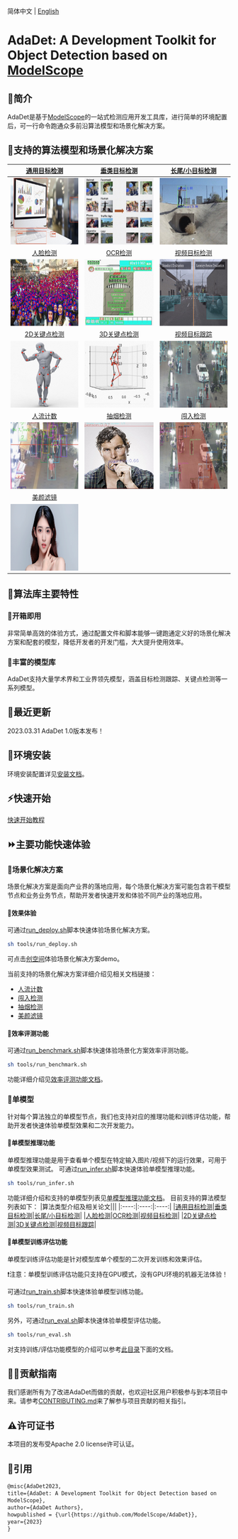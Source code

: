 简体中文 | [English](README_EN.md)

# **AdaDet: A Development Toolkit for Object Detection based on [ModelScope](https://modelscope.cn/home)**

## 🌈简介

AdaDet是基于[ModelScope](https://modelscope.cn/home)的一站式检测应用开发工具库，进行简单的环境配置后，可一行命令跑通众多前沿算法模型和场景化解决方案。

## 🎁支持的算法模型和场景化解决方案

|[通用目标检测](./docs/models/object_detection.md)|[垂类目标检测](./docs/models/domain_specific_object_detection.md)|[长尾/小目标检测](./docs/models/small_object_detection.md)|
|:---:|:---:|:---:|
|<img src="./docs/assets/object_detection.jpg" height="150px" width="180px"> |<img src="./docs/assets/domain_specific_detection.jpg" height="150px" width="180px"> |<img src="./docs/assets/small_object_detection.jpg" height="150px" width="180px"> |
|[人脸检测](./docs/models/face_detection.md)|[OCR检测](./docs/models/ocr_detection.md)|[视频目标检测](./docs/models/video_object_detection.md)|
|<img src="./docs/assets/face_detection.jpg" height="150px" width="180px"> |<img src="./docs/assets/ocr_detection.jpg" height="150px" width="180px"> |<img src="./docs/assets/video_object_detection.jpg" height="150px" width="180px"> |
|[2D关键点检测](./docs/models/2d_keypoints.md)|[3D关键点检测](./docs/models/3d_keypoints.md)|[视频目标跟踪](./docs/models/video_object_tracking.md)|
|<img src="./docs/assets/2d_keypoint.jpg" height="150px" width="180px"> |<img src="./docs/assets/3D_keypoint.jpg" height="150px" width="180px"> |<img src="./docs/assets/multi_object_tracking.jpg" height="150px" width="180px"> |
| [人流计数](./docs/deploy/human/mot_counting_deploy.md) | [抽烟检测](./docs/deploy/security/smoke_det_deploy.md) | [闯入检测](./docs/deploy/human/break_in_deploy.md) |
|<img src="./docs/assets/mot_counting_deploy.jpg" height="150px" width="180px"> |<img src="./docs/assets/smoke_det_deploy.jpg" height="150px" width="180px"> |<img src="./docs/assets/break_in_det_deploy.jpg" height="150px" width="180px"> |
|[美颜滤镜](./docs/deploy/human/face_retouch_deploy.md)|||
|<img src="./docs/assets/face_retouch_deploy.png" height="150px" width="180px">|||

## 🔑算法库主要特性

### 🎈开箱即用
非常简单高效的体验方式，通过配置文件和脚本能够一键跑通定义好的场景化解决方案和配套的模型，降低开发者的开发门槛，大大提升使用效率。

### 🎈丰富的模型库
AdaDet支持大量学术界和工业界领先模型，涵盖目标检测跟踪、关键点检测等一系列模型。

## 🍗最近更新
2023.03.31 AdaDet 1.0版本发布！

## 🔧环境安装
环境安装配置详见[安装文档](./docs/install.md)。

## ⚡️快速开始
[快速开始教程](./docs/quick_start.md)

## ⏩主要功能快速体验

### 📍场景化解决方案
场景化解决方案是面向产业界的落地应用，每个场景化解决方案可能包含若干模型节点和业务业务节点，帮助开发者快速开发和体验不同产业的落地应用。
#### 📌效果体验
可通过[run_deploy.sh](./tools/run_deploy.sh)脚本快速体验场景化解决方案。
```bash
sh tools/run_deploy.sh
```
可点击[创空间](https://modelscope.cn/studios/jp_lan/cv_maasdet_test/summary)体验场景化解决方案demo。

当前支持的场景化解决方案详细介绍见相关文档链接：
- [人流计数](./docs/deploy/human/mot_counting_deploy.md)
- [闯入检测](./docs/deploy/human/break_in_deploy.md)
- [抽烟检测](./docs/deploy/security/smoke_det_deploy.md)
- [美颜滤镜](./docs/deploy/human/face_retouch_deploy.md)

#### 📌效率评测功能
可通过[run_benchmark.sh](./tools/run_benchmark.sh)脚本快速体验场景化方案效率评测功能。
```bash
sh tools/run_benchmark.sh
```
功能详细介绍见[效率评测功能文档](./docs/benchmark/benchmark_tutorial.md)。

### 📍单模型
针对每个算法独立的单模型节点，我们也支持对应的推理功能和训练评估功能，帮助开发者快速体验单模型效果和二次开发能力。
#### 📌单模型推理功能
单模型推理功能是用于查看单个模型在特定输入图片/视频下的运行效果，可用于单模型效果测试。
可通过[run_infer.sh](./tools/run_infer.sh)脚本快速体验单模型推理功能。
```bash
sh tools/run_infer.sh
```
功能详细介绍和支持的单模型列表见[单模型推理功能文档](./docs/infer/infer_tutorial.md)。
目前支持的算法模型列表如下：
|算法类型介绍及相关论文|||
|:----:|:----:|:----:|
|[通用目标检测](./docs/models/object_detection.md)|[垂类目标检测](./docs/models/domain_specific_detection.md)|[长尾/小目标检测](./docs/models/small_object_detection.md)|
|[人脸检测](./docs/models/face_detection.md)|[OCR检测](./docs/models/ocr_detection.md)|[视频目标检测](./docs/models/video_object_detection.md)|
|[2D关键点检测](./docs/models/2d_keypoints.md)|[3D关键点检测](./docs/models/3d_keypoints.md)|[视频目标跟踪](./docs/models/video_object_tracking.md)|

#### 📌单模型训练评估功能
单模型训练评估功能是针对模型库单个模型的二次开发训练和效果评估。

❗️注意：单模型训练评估功能只支持在GPU模式，没有GPU环境的机器无法体验！

可通过[run_train.sh](./tools/run_train.sh)脚本快速体验单模型训练功能。
```bash
sh tools/run_train.sh
```
另外，可通过[run_eval.sh](./tools/run_eval.sh)脚本快速体验单模型评估功能。
```bash
sh tools/run_eval.sh
```
对支持训练/评估功能模型的介绍可以参考[此目录](./docs/train/)下面的文档。

## 🚴‍♀️贡献指南
我们感谢所有为了改进AdaDet而做的贡献，也欢迎社区用户积极参与到本项目中来。请参考[CONTRIBUTING.md](./CONTRIBUTING.md)来了解参与项目贡献的相关指引。

## ⚠️许可证书
本项目的发布受Apache 2.0 license许可认证。

## 📝引用
```
@misc{AdaDet2023,
title={AdaDet: A Development Toolkit for Object Detection based on ModelScope},
author={AdaDet Authors},
howpublished = {\url{https://github.com/ModelScope/AdaDet}},
year={2023}
}
```
